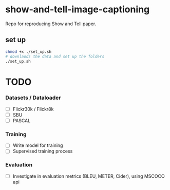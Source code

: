 # show-and-tell-image-captioning
Repo for reproducing Show and Tell paper.

## set up

```sh
chmod +x ./set_up.sh
# downlaods the data and set up the folders
./set_up.sh
```


# TODO
### Datasets / Dataloader
- [ ] Flickr30k / Flickr8k
- [ ] SBU
- [ ] PASCAL
### Training
- [ ] Write model for training
- [ ] Supervised training process
### Evaluation
- [ ] Investigate in evaluation metrics (BLEU, METER, Cider), using MSCOCO api
